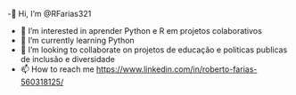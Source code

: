 -👋 Hi, I’m @RFarias321
- 👀 I’m interested in aprender Python e R em projetos colaborativos
- 🌱 I’m currently learning Python
- 💞️ I’m looking to collaborate on projetos de educação e politicas publicas de inclusão e diversidade
- 📫 How to reach me https://www.linkedin.com/in/roberto-farias-560318125/
<!---
RFarias321/RFarias321 is a ✨ special ✨ repository because its `README.md` (this file) appears on your GitHub profile.
You can click the Preview link to take a look at your changes.
--->
